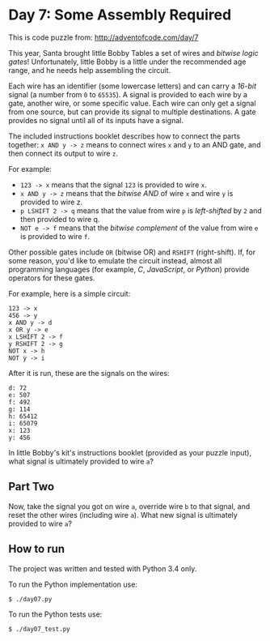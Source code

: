 Day 7: Some Assembly Required
=============================

This is code puzzle from:
<http://adventofcode.com/day/7>

This year, Santa brought little Bobby Tables a set of wires and _bitwise logic gates_! Unfortunately, little Bobby is a little under the recommended age range, and he needs help assembling the circuit.

Each wire has an identifier (some lowercase letters) and can carry a _16-bit_ signal (a number from `0` to `65535`). A signal is provided to each wire by a gate, another wire, or some specific value. Each wire can only get a signal from one source, but can provide its signal to multiple destinations. A gate provides no signal until all of its inputs have a signal.

The included instructions booklet describes how to connect the parts together: `x AND y -> z` means to connect wires `x` and `y` to an AND gate, and then connect its output to wire `z`.

For example:

* `123 -> x` means that the signal `123` is provided to wire `x`.
* `x AND y -> z` means that the _bitwise AND_ of wire `x` and wire `y` is provided to wire z.
* `p LSHIFT 2 -> q` means that the value from wire `p` is _left-shifted_ by `2` and then provided to wire q.
* `NOT e -> f` means that the _bitwise complement_ of the value from wire `e` is provided to wire `f`.

Other possible gates include `OR` (bitwise OR) and `RSHIFT` (right-shift). If, for some reason, you'd like to emulate the circuit instead, almost all programming languages (for example, _C_, _JavaScript_, or _Python_) provide operators for these gates.

For example, here is a simple circuit:

```
123 -> x
456 -> y
x AND y -> d
x OR y -> e
x LSHIFT 2 -> f
y RSHIFT 2 -> g
NOT x -> h
NOT y -> i
```

After it is run, these are the signals on the wires:

```
d: 72
e: 507
f: 492
g: 114
h: 65412
i: 65079
x: 123
y: 456
```

In little Bobby's kit's instructions booklet (provided as your puzzle input), what signal is ultimately provided to wire `a`?

Part Two
--------

Now, take the signal you got on wire `a`, override wire `b` to that signal, and reset the other wires (including wire `a`).
What new signal is ultimately provided to wire `a`?


How to run
----------

The project was written and tested with Python 3.4 only.

To run the Python implementation use:
```
$ ./day07.py
```

To run the Python tests use:
```
$ ./day07_test.py
```
